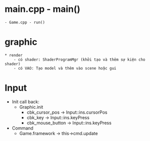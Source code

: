 # main.cpp - main()
	- Game.cpp - run()

# graphic
	* render
		- có shader: ShaderProgramMgr (khởi tạo và thêm sự kiện cho shader)
		- có VAO: Tạo model và thêm vào scene hoặc gui

# Input
* Init call back:
	- Graphic.init
		- cbk_cursor_pos -> Input::ins.cursorPos
		- cbk_key -> Input::ins.keyPress
		- cbk_mouse_button -> Input::ins.keyPress
* Command
	- Game.framework -> this->cmd.update
